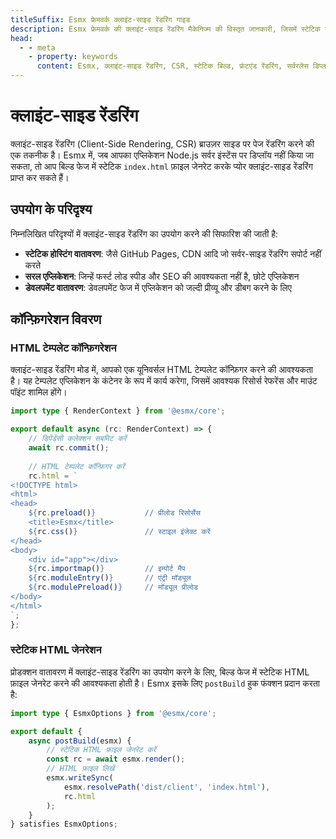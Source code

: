 ```yaml
---
titleSuffix: Esmx फ्रेमवर्क क्लाइंट-साइड रेंडरिंग गाइड
description: Esmx फ्रेमवर्क की क्लाइंट-साइड रेंडरिंग मैकेनिज्म की विस्तृत जानकारी, जिसमें स्टेटिक बिल्ड, डिप्लॉयमेंट स्ट्रैटेजी और बेस्ट प्रैक्टिसेस शामिल हैं, जो डेवलपर्स को सर्वरलेस वातावरण में एफिशिएंट फ्रंटएंड रेंडरिंग प्राप्त करने में मदद करती है।
head:
  - - meta
    - property: keywords
      content: Esmx, क्लाइंट-साइड रेंडरिंग, CSR, स्टेटिक बिल्ड, फ्रंटएंड रेंडरिंग, सर्वरलेस डिप्लॉयमेंट, परफॉर्मेंस ऑप्टिमाइज़ेशन
---
```


# क्लाइंट-साइड रेंडरिंग

क्लाइंट-साइड रेंडरिंग (Client-Side Rendering, CSR) ब्राउज़र साइड पर पेज रेंडरिंग करने की एक तकनीक है। Esmx में, जब आपका एप्लिकेशन Node.js सर्वर इंस्टेंस पर डिप्लॉय नहीं किया जा सकता, तो आप बिल्ड फेज में स्टेटिक `index.html` फ़ाइल जेनरेट करके प्योर क्लाइंट-साइड रेंडरिंग प्राप्त कर सकते हैं।

## उपयोग के परिदृश्य

निम्नलिखित परिदृश्यों में क्लाइंट-साइड रेंडरिंग का उपयोग करने की सिफारिश की जाती है:

- **स्टेटिक होस्टिंग वातावरण**: जैसे GitHub Pages, CDN आदि जो सर्वर-साइड रेंडरिंग सपोर्ट नहीं करते
- **सरल एप्लिकेशन**: जिन्हें फर्स्ट लोड स्पीड और SEO की आवश्यकता नहीं है, छोटे एप्लिकेशन
- **डेवलपमेंट वातावरण**: डेवलपमेंट फेज में एप्लिकेशन को जल्दी प्रीव्यू और डीबग करने के लिए

## कॉन्फ़िगरेशन विवरण

### HTML टेम्पलेट कॉन्फ़िगरेशन

क्लाइंट-साइड रेंडरिंग मोड में, आपको एक यूनिवर्सल HTML टेम्पलेट कॉन्फ़िगर करने की आवश्यकता है। यह टेम्पलेट एप्लिकेशन के कंटेनर के रूप में कार्य करेगा, जिसमें आवश्यक रिसोर्स रेफरेंस और माउंट पॉइंट शामिल होंगे।

```ts title="src/entry.server.ts"
import type { RenderContext } from '@esmx/core';

export default async (rc: RenderContext) => {
    // डिपेंडेंसी कलेक्शन सबमिट करें
    await rc.commit();
    
    // HTML टेम्पलेट कॉन्फ़िगर करें
    rc.html = `
<!DOCTYPE html>
<html>
<head>
    ${rc.preload()}           // प्रीलोड रिसोर्सेस
    <title>Esmx</title>
    ${rc.css()}               // स्टाइल इंजेक्ट करें
</head>
<body>
    <div id="app"></div>
    ${rc.importmap()}         // इम्पोर्ट मैप
    ${rc.moduleEntry()}       // एंट्री मॉड्यूल
    ${rc.modulePreload()}     // मॉड्यूल प्रीलोड
</body>
</html>
`;
};
```

### स्टेटिक HTML जेनरेशन

प्रोडक्शन वातावरण में क्लाइंट-साइड रेंडरिंग का उपयोग करने के लिए, बिल्ड फेज में स्टेटिक HTML फ़ाइल जेनरेट करने की आवश्यकता होती है। Esmx इसके लिए `postBuild` हुक फंक्शन प्रदान करता है:

```ts title="src/entry.node.ts"
import type { EsmxOptions } from '@esmx/core';

export default {
    async postBuild(esmx) {
        // स्टेटिक HTML फ़ाइल जेनरेट करें
        const rc = await esmx.render();
        // HTML फ़ाइल लिखें
        esmx.writeSync(
            esmx.resolvePath('dist/client', 'index.html'),
            rc.html
        );
    }
} satisfies EsmxOptions;
```
